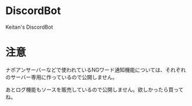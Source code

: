 # DiscordBot
Keitan's DiscordBot

# 注意
ナポアンサーバーなどで使われているNGワード通知機能については、それぞれのサーバー専用に作っているので公開しません。

あとログ機能もソースを販売しているので公開しません。欲しかったら買ってね。
